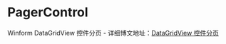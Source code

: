 # PagerControl
Winform DataGridView 控件分页 - 详细博文地址：[DataGridView 控件分页](https://www.cnblogs.com/BoiledYakult/p/17577702.html)
